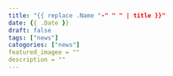 ```yaml
---
title: "{{ replace .Name "-" " " | title }}"
date: {{ .Date }}
draft: false
tags: ["news"]
catogories: ["news"]
featured_imagee = ""
description = ""
---
```

